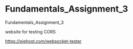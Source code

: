 # Fundamentals_Assignment_3
Fundamentals_Assignment_3


website for testing CORS

https://piehost.com/websocket-tester
